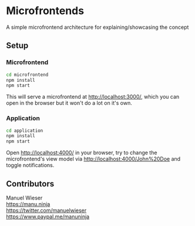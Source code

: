 # Microfrontends

A simple microfrontend architecture for explaining/showcasing the concept

## Setup

### Microfrontend

```bash
cd microfrontend
npm install
npm start
```

This will serve a microfrontend at <http://localhost:3000/>, which you can open in the browser but it won't do a lot on it's own.

### Application

```bash
cd application
npm install
npm start
```

Open <http://localhost:4000/> in your browser, try to change the microfrontend's view model via <http://localhost:4000/John%20Doe> and toggle notifications.

## Contributors

Manuel Wieser<br>
<https://manu.ninja><br>
<https://twitter.com/manuelwieser><br>
<https://www.paypal.me/manuninja><br>
